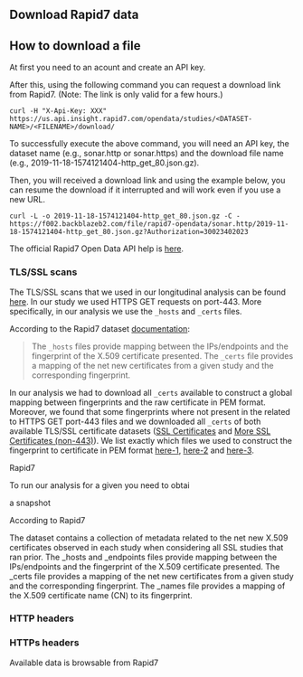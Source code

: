 ## Download Rapid7 data





## How to download a file
At first you need to an acount and create an API key.

After this, using the following command you can request a download link from Rapid7. (Note: The link is only valid for a few hours.)
```
curl -H "X-Api-Key: XXX" https://us.api.insight.rapid7.com/opendata/studies/<DATASET-NAME>/<FILENAME>/download/
```
To successfully execute the above command, you will need an API key, the dataset name (e.g., sonar.http or sonar.https) and the download file name (e.g., 2019-11-18-1574121404-http_get_80.json.gz).

Then, you will received a download link and using the example below, you can resume the download if it interrupted and will work even if you use a new URL.
```
curl -L -o 2019-11-18-1574121404-http_get_80.json.gz -C - https://f002.backblazeb2.com/file/rapid7-opendata/sonar.http/2019-11-18-1574121404-http_get_80.json.gz?Authorization=30023402023
```

The official Rapid7 Open Data API help is [here](https://opendata.rapid7.com/apihelp/).


### TLS/SSL scans

The TLS/SSL scans that we used in our longitudinal analysis can be found [here](https://opendata.rapid7.com/sonar.ssl/). In our study we used HTTPS GET requests on port-443. More specifically, in our analysis we use the ```_hosts``` and ```_certs``` files.

According to the Rapid7 dataset [documentation](https://opendata.rapid7.com/sonar.ssl/): 

> The ```_hosts``` files provide mapping between the IPs/endpoints and the fingerprint of the X.509 certificate presented.
> The ```_certs``` file provides a mapping of the net new certificates from a given study and the corresponding fingerprint. 

In our analysis we had to download all ```_certs``` available to construct a global mapping between fingerprints and the raw certificate in PEM format.
Moreover, we found that some fingerprints where not present in the related to HTTPS GET port-443 files and we downloaded all ```_certs``` of both available TLS/SSL certificate datasets ([SSL Certificates](https://opendata.rapid7.com/sonar.ssl/) and [More SSL Certificates (non-443)](https://opendata.rapid7.com/sonar.moressl/)). We list exactly which files we used to construct the fingerprint to certificate in PEM format [here-1](https://github.com/pgigis/sigcomm2021-offnets-artifacts/blob/master/datasets/tls_scans/rapid7/certificates/ssl_certificates_https_443_filenames.txt), [here-2](https://github.com/pgigis/sigcomm2021-offnets-artifacts/blob/master/datasets/tls_scans/rapid7/certificates/more_ssl_certificates_non_443_filenames.txt) and [here-3](https://github.com/pgigis/sigcomm2021-offnets-artifacts/blob/master/datasets/tls_scans/rapid7/certificates/ssl_certificates_https_non_443_filenames.txt). 

Rapid7 

To run our analysis for a given you need to obtai

a snapshot 

According to Rapid7 

The dataset contains a collection of metadata related to the net new X.509 certificates observed in each study when considering all SSL studies that ran prior. The _hosts and _endpoints files provide mapping between the IPs/endpoints and the fingerprint of the X.509 certificate presented. The _certs file provides a mapping of the net new certificates from a given study and the corresponding fingerprint. The _names file provides a mapping of the X.509 certificate name (CN) to its fingerprint.

### HTTP headers

### HTTPs headers


Available data is browsable from Rapid7
